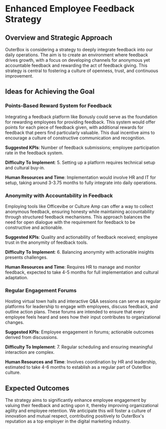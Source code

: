 # Enhanced Employee Feedback Strategy

## Overview and Strategic Approach
OuterBox is considering a strategy to deeply integrate feedback into our daily operations. The aim is to create an environment where feedback drives growth, with a focus on developing channels for anonymous yet accountable feedback and rewarding the act of feedback giving. This strategy is central to fostering a culture of openness, trust, and continuous improvement.

## Ideas for Achieving the Goal

### Points-Based Reward System for Feedback
Integrating a feedback platform like Bonusly could serve as the foundation for rewarding employees for providing feedback. This system would offer points for each piece of feedback given, with additional rewards for feedback that peers find particularly valuable. This dual incentive aims to encourage a culture of constructive communication and recognition.

**Suggested KPIs**: Number of feedback submissions; employee participation rate in the feedback system.

**Difficulty To Implement**: 5. Setting up a platform requires technical setup and cultural buy-in.

**Human Resources and Time**: Implementation would involve HR and IT for setup, taking around 3-3.75 months to fully integrate into daily operations.

### Anonymity with Accountability in Feedback
Employing tools like Officevibe or Culture Amp can offer a way to collect anonymous feedback, ensuring honesty while maintaining accountability through structured feedback mechanisms. This approach balances the need for open dialogue with the requirement for feedback to be constructive and actionable.

**Suggested KPIs**: Quality and actionability of feedback received; employee trust in the anonymity of feedback tools.

**Difficulty To Implement**: 6. Balancing anonymity with actionable insights presents challenges.

**Human Resources and Time**: Requires HR to manage and monitor feedback, expected to take 4-5 months for full implementation and cultural adaptation.

### Regular Engagement Forums
Hosting virtual town halls and interactive Q&A sessions can serve as regular platforms for leadership to engage with employees, discuss feedback, and outline action plans. These forums are intended to ensure that every employee feels heard and sees how their input contributes to organizational changes.

**Suggested KPIs**: Employee engagement in forums; actionable outcomes derived from discussions.

**Difficulty To Implement**: 7. Regular scheduling and ensuring meaningful interaction are complex.

**Human Resources and Time**: Involves coordination by HR and leadership, estimated to take 4-6 months to establish as a regular part of OuterBox culture.

## Expected Outcomes
The strategy aims to significantly enhance employee engagement by valuing their feedback and acting upon it, thereby improving organizational agility and employee retention. We anticipate this will foster a culture of innovation and mutual respect, contributing positively to OuterBox's reputation as a top employer in the digital marketing industry.
